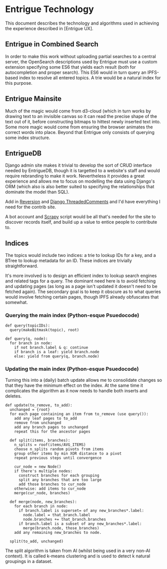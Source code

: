 # Entrigue Technology
This document describes the technology and algorithms used in achieving the experience described in [Entrigue UX]. 

## Entrigue in Combined Search
In order to make this work without uploading partial searches to a central server, the OpenSearch descriptions used by Entrigue must use a custom extension specifying some ES6 that yields each result (both for autocompletion and proper search). This ES6 would in turn query an IPFS-based index to resolve all entered topics. A trie would be a natural index for this purpose.

## Entrigue Mainsite
Much of the magic would come from d3-cloud (which in turn works by drawing text to an invisible canvas so it can read the precise shape of the text out of it, before constructing bitmaps to hittest newly inserted text into. Some more magic would come from ensuring the browser animates the correct words into place. Beyond that Entrigue only consists of querying some index structure. 

## EntrigueDB
Django admin site makes it trivial to develop the sort of CRUD interface needed by EntrigueDB, though it is targetted to a website's staff and would require rebranding to make it work. Nevertheless it provides a great experience and allows me to focus on modelling the data using Django's ORM (which also is also better suited to specifying the relationships that dominate the model than SQL). 

Add in [Reversion](https://github.com/etianen/django-reversion) and [Django ThreadedComments](https://github.com/HonzaKral/django-threadedcomments) and I'd have everything I need for the contrib site.

A bot account and [Scrapy](https://scrapy.org/) script would be all that's needed for the site to discover records itself, and build up a value to entice people to contribute to.

## Indices

The topics would include two indices: a trie to lookup IDs for a key, and a BTree to lookup metadata for an ID. These indices are trivially straightforward. 

It's more involved is to design an efficient index to lookup search engines and related tags for a query. The dominant need here is to avoid fetching and updating pages (as long as a page isn't updated it doesn't need to be fetched again). The secondary goal is to keep it obscure as to what queries would involve fetching certain pages, though IPFS already obfuscates that somewhat. 

### Querying the main index (Python-esque Psuedocode)

```
def query(topicIDs):
  query(makeBitmask(topic), root)

def query(q, node):
  for branch in node:
    if not branch.label & q: continue
    if branch is a leaf: yield branch.node
    else: yield from query(q, branch.node)
```

### Updating the main index (Python-esque Psuedocode)

Turning this into a (daily) batch update allows me to consolidate changes so that they have the minimum effect on the index. At the same time it complicates the algorithm as it now needs to handle both inserts and deletes.

```
def update(to_remove, to_add):
  unchanged = {root}
  for each page containing an item from to_remove (use query()):
    add any leaf pages to to_add
    remove from unchanged
    add any branch pages to unchanged
    repeat this for the ancestor pages

  def split(items, branches):
    n_splits = roof(items/AVG_ITEMS)
    choose n_splits random pivots from items
    group other items by min XOR distance to a pivot
    repeat previous steps until convergence
    
    cur_node = new Node()
    if there's multiple nodes:
      construct branches for each grouping
      split any branches that are too large
      add those branches to cur_node
    otherwise: add items to cur_node
    merge(cur_node, branches)
  
  def merge(node, new_branches):
    for each branch in node:
      if branch.label is superset= of any new_branches*.label:
        node.label = that_branch.label
        node.branches += that_branch.branches
      if branch.label is a subset of any new_branches*.label:
        merge(branch.node, those_branches)
    add any remaining new_branches to node. 
  
  split(to_add, unchanged)
```

The split algorithm is taken from AI (whilst being used in a very non-AI context). It is called k-means clustering and is used to detect k natural groupings in a dataset. 
